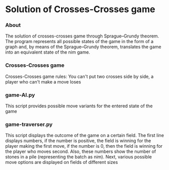 # Solution of Crosses-Crosses game
### About
The solution of crosses-crosses game through Sprague–Grundy theorem. The program represents all possible states of the game in the form of a graph and, by means of the Sprague–Grundy theorem, translates the game into an equivalent state of the nim game.
### Crosses-Crosses game
Crosses-Crosses game rules: You can't put two crosses side by side, a player who can't make a move loses
### game-AI.py
This script provides possible move variants for the entered state of the game
### game-traverser.py
This script displays the outcome of the game on a certain field. The first line displays numbers, if the number is positive, the field is winning for the player making the first move, if the number is 0, then the field is winning for the player who moves second. Also, these numbers show the number of stones in a pile (representing the batch as nim). Next, various possible move options are displayed on fields of different sizes

